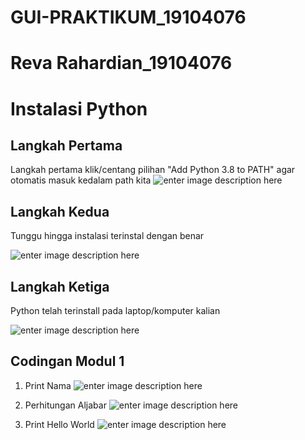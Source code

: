# GUI-PRAKTIKUM_19104076

# Reva Rahardian_19104076


# Instalasi Python


## Langkah Pertama 

Langkah pertama klik/centang pilihan "Add Python 3.8 to PATH" agar otomatis masuk kedalam path kita
![enter image description here](https://i.ibb.co/WBK6DGq/install-1.png)




## Langkah Kedua

Tunggu hingga instalasi terinstal dengan benar 

![enter image description here](https://i.ibb.co/3cqd0jz/Install-2.png)

## Langkah Ketiga

Python telah terinstall pada laptop/komputer kalian

![enter image description here](https://i.ibb.co/v4k3Vp5/Install-3.png)

## Codingan Modul 1

1. Print Nama
![enter image description here](https://i.ibb.co/nMGnnCj/1.png)

2.	Perhitungan Aljabar
![enter image description here](https://i.ibb.co/nk6shXG/2.png)


3.	Print Hello World
![enter image description here](https://i.ibb.co/4g81Ks9/hello-world.png)
